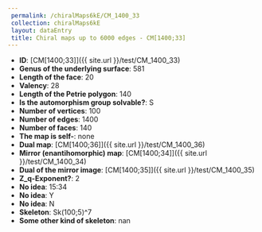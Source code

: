 ```yaml
--- 
 permalink: /chiralMaps6kE/CM_1400_33 
 collection: chiralMaps6kE
 layout: dataEntry
 title: Chiral maps up to 6000 edges - CM[1400;33]
---
```


- **ID**: [CM[1400;33]]({{ site.url }}/test/CM_1400_33)
- **Genus of the underlying surface**: 581
- **Length of the face**: 20
- **Valency**: 28
- **Length of the Petrie polygon**: 140
- **Is the automorphism group solvable?**: S
- **Number of vertices**: 100
- **Number of edges**: 1400
- **Number of faces**: 140
- **The map is self-**: none
- **Dual map**: [CM[1400;36]]({{ site.url }}/test/CM_1400_36)
- **Mirror (enantihomorphic) map**: [CM[1400;34]]({{ site.url }}/test/CM_1400_34)
- **Dual of the mirror image**: [CM[1400;35]]({{ site.url }}/test/CM_1400_35)
- **Z_q-Exponent?**: 2
- **No idea**:  15:34
- **No idea**: Y
- **No idea**: N
- **Skeleton**: Sk(100;5)^7
- **Some other kind of skeleton**: nan
